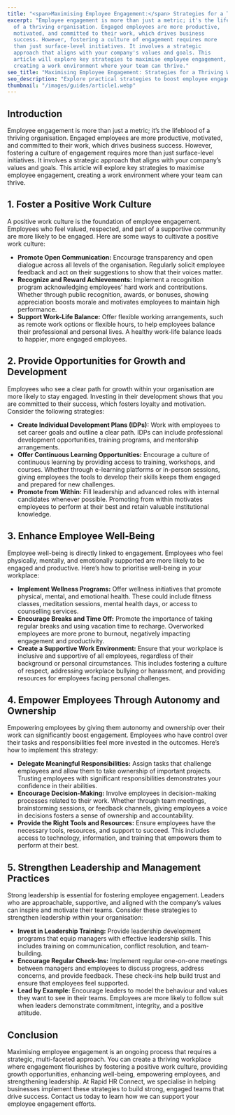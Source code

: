 ```yaml
---
title: "<span>Maximising Employee Engagement:</span> Strategies for a Thriving Workplace"
excerpt: "Employee engagement is more than just a metric; it's the lifeblood
  of a thriving organisation. Engaged employees are more productive,
  motivated, and committed to their work, which drives business
  success. However, fostering a culture of engagement requires more
  than just surface-level initiatives. It involves a strategic
  approach that aligns with your company's values and goals. This
  article will explore key strategies to maximise employee engagement,
  creating a work environment where your team can thrive."
seo_title: "Maximising Employee Engagement: Strategies for a Thriving Workplace | Rapid HR Connect"
seo_description: "Explore practical strategies to boost employee engagement and create a thriving workplace. Learn how to enhance motivation, productivity, and retention with actionable insights."
thumbnail: "/images/guides/article1.webp"
---
```


## **Introduction**

Employee engagement is more than just a metric; it’s the lifeblood of a thriving organisation. Engaged employees are more productive, motivated, and committed to their work, which drives business success. However, fostering a culture of engagement requires more than just surface-level initiatives. It involves a strategic approach that aligns with your company’s values and goals. This article will explore key strategies to maximise employee engagement, creating a work environment where your team can thrive.

## **1\. Foster a Positive Work Culture**

A positive work culture is the foundation of employee engagement. Employees who feel valued, respected, and part of a supportive community are more likely to be engaged. Here are some ways to cultivate a positive work culture:

- **Promote Open Communication:** Encourage transparency and open dialogue across all levels of the organisation. Regularly solicit employee feedback and act on their suggestions to show that their voices matter.
- **Recognize and Reward Achievements:** Implement a recognition program acknowledging employees’ hard work and contributions. Whether through public recognition, awards, or bonuses, showing appreciation boosts morale and motivates employees to maintain high performance.
- **Support Work-Life Balance:** Offer flexible working arrangements, such as remote work options or flexible hours, to help employees balance their professional and personal lives. A healthy work-life balance leads to happier, more engaged employees.

## **2\. Provide Opportunities for Growth and Development**

Employees who see a clear path for growth within your organisation are more likely to stay engaged. Investing in their development shows that you are committed to their success, which fosters loyalty and motivation. Consider the following strategies:

- **Create Individual Development Plans (IDPs):** Work with employees to set career goals and outline a clear path. IDPs can include professional development opportunities, training programs, and mentorship arrangements.
- **Offer Continuous Learning Opportunities:** Encourage a culture of continuous learning by providing access to training, workshops, and courses. Whether through e-learning platforms or in-person sessions, giving employees the tools to develop their skills keeps them engaged and prepared for new challenges.
- **Promote from Within:** Fill leadership and advanced roles with internal candidates whenever possible. Promoting from within motivates employees to perform at their best and retain valuable institutional knowledge.

## **3\. Enhance Employee Well-Being**

Employee well-being is directly linked to engagement. Employees who feel physically, mentally, and emotionally supported are more likely to be engaged and productive. Here’s how to prioritise well-being in your workplace:

- **Implement Wellness Programs:** Offer wellness initiatives that promote physical, mental, and emotional health. These could include fitness classes, meditation sessions, mental health days, or access to counselling services.
- **Encourage Breaks and Time Off:** Promote the importance of taking regular breaks and using vacation time to recharge. Overworked employees are more prone to burnout, negatively impacting engagement and productivity.
- **Create a Supportive Work Environment:** Ensure that your workplace is inclusive and supportive of all employees, regardless of their background or personal circumstances. This includes fostering a culture of respect, addressing workplace bullying or harassment, and providing resources for employees facing personal challenges.

## **4\. Empower Employees Through Autonomy and Ownership**

Empowering employees by giving them autonomy and ownership over their work can significantly boost engagement. Employees who have control over their tasks and responsibilities feel more invested in the outcomes. Here’s how to implement this strategy:

- **Delegate Meaningful Responsibilities:** Assign tasks that challenge employees and allow them to take ownership of important projects. Trusting employees with significant responsibilities demonstrates your confidence in their abilities.
- **Encourage Decision-Making:** Involve employees in decision-making processes related to their work. Whether through team meetings, brainstorming sessions, or feedback channels, giving employees a voice in decisions fosters a sense of ownership and accountability.
- **Provide the Right Tools and Resources:** Ensure employees have the necessary tools, resources, and support to succeed. This includes access to technology, information, and training that empowers them to perform at their best.

## **5\. Strengthen Leadership and Management Practices**

Strong leadership is essential for fostering employee engagement. Leaders who are approachable, supportive, and aligned with the company’s values can inspire and motivate their teams. Consider these strategies to strengthen leadership within your organisation:

- **Invest in Leadership Training:** Provide leadership development programs that equip managers with effective leadership skills. This includes training on communication, conflict resolution, and team-building.
- **Encourage Regular Check-Ins:** Implement regular one-on-one meetings between managers and employees to discuss progress, address concerns, and provide feedback. These check-ins help build trust and ensure that employees feel supported.
- **Lead by Example:** Encourage leaders to model the behaviour and values they want to see in their teams. Employees are more likely to follow suit when leaders demonstrate commitment, integrity, and a positive attitude.

## **Conclusion**

Maximising employee engagement is an ongoing process that requires a strategic, multi-faceted approach. You can create a thriving workplace where engagement flourishes by fostering a positive work culture, providing growth opportunities, enhancing well-being, empowering employees, and strengthening leadership. At Rapid HR Connect, we specialise in helping businesses implement these strategies to build strong, engaged teams that drive success. Contact us today to learn how we can support your employee engagement efforts.
